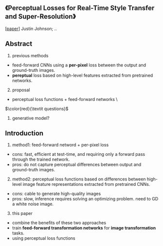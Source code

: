 ## 《Perceptual Losses for Real-Time Style Transfer and Super-Resolution》
[[paper](https://arxiv.org/pdf/1603.08155)]
Justin Johnson; ..

## Abstract
1. previous methods
- feed-forward CNNs using a **per-pixel** loss between the output and ground-truth images.
- **pereptual** loss based on high-level features extracted from pretrained networks.
2. proposal
- perceptual loss functions + feed-forward networks \
  
$\color{red}{\textit questions}$
1. generative model?

## Introduction
1. method1: feed-forward netword + per-pixel loss
- cons: fast, efficient at test-time, and requiring only a forward pass through the trained network.
- pros: do not capture perceptual differences between output and ground-truth images.
2. method2: perceptual loss functions based on differences between high-level image feature representations extracted from pretrained CNNs.
- cons: cable to generate high-quality images
- pros: slow, inference requires solving an optimizing problem. need to GD a white noise image.
3. this paper
- combine the benefits of these two approaches
- train **feed-forward transformation networks** for **image transformation** tasks.
- using perceptual loss functions
